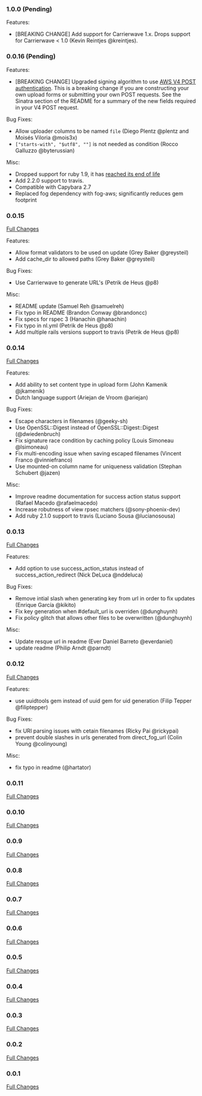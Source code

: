 ### 1.0.0 (Pending)

Features:
  * [BREAKING CHANGE] Add support for Carrierwave 1.x. Drops support for Carrierwave < 1.0 (Kevin Reintjes @kreintjes).

### 0.0.16 (Pending)

Features:
  * [BREAKING CHANGE] Upgraded signing algorithm to use [AWS V4 POST authentication](http://docs.aws.amazon.com/AmazonS3/latest/API/sigv4-authentication-HTTPPOST.html). This is a breaking change if you are constructing your own upload forms or submitting your own POST requests. See the Sinatra section of the README for a summary of the new fields required in your V4 POST request.

Bug Fixes:
  * Allow uploader columns to be named `file` (Diego Plentz @plentz and Moisés Viloria @mois3x)
  * `["starts-with", "$utf8", ""]` is not needed as condition (Rocco Galluzzo @byterussian)

Misc:
  * Dropped support for ruby 1.9, it has [reached its end of life](https://www.ruby-lang.org/en/news/2014/01/10/ruby-1-9-3-will-end-on-2015/) 
  * Add 2.2.0 support to travis. 
  * Compatible with Capybara 2.7
  * Replaced fog dependency with fog-aws; significantly reduces gem footprint

### 0.0.15

[Full Changes](https://github.com/dwilkie/carrierwave_direct/compare/v0.0.14...v0.0.15)

Features:
  * Allow format validators to be used on update (Grey Baker @greysteil)
  * Add cache_dir to allowed paths (Grey Baker @greysteil)

Bug Fixes:
  * Use Carrierwave to generate URL's (Petrik de Heus @p8)

Misc:
  * README update (Samuel Reh @samuelreh)
  * Fix typo in README (Brandon Conway @brandoncc)
  * Fix specs for rspec 3 (Hanachin @hanachin)
  * Fix typo in nl.yml (Petrik de Heus @p8)
  * Add multiple rails versions support to travis (Petrik de Heus @p8)

### 0.0.14

[Full Changes](https://github.com/dwilkie/carrierwave_direct/compare/v0.0.13...v0.0.14)

Features:
 * Add ability to set content type in upload form (John Kamenik @jkamenik)
 * Dutch language support (Ariejan de Vroom @ariejan)

Bug Fixes:
  * Escape characters in filenames (@geeky-sh)
  * Use OpenSSL::Digest instead of OpenSSL::Digest::Digest (@dwiedenbruch)
  * Fix signature race condition by caching policy (Louis Simoneau @lsimoneau)
  * Fix multi-encoding issue when saving escaped filenames (Vincent Franco @vinniefranco)
  * Use mounted-on column name for uniqueness validation (Stephan Schubert @jazen)

Misc:
  * Improve readme documentation for success action status support (Rafael Macedo @rafaelmacedo)
  * Increase robutness of view rpsec matchers (@sony-phoenix-dev)
  * Add ruby 2.1.0 support to travis (Luciano Sousa @lucianosousa)

### 0.0.13

[Full Changes](https://github.com/dwilkie/carrierwave_direct/compare/v0.0.12...v0.0.13)

Features:
  * Add option to use success_action_status instead of success_action_redirect (Nick DeLuca @nddeluca)

Bug Fixes:
 * Remove intial slash when generating key from url in order to fix updates (Enrique García @kikito)
 * Fix key generation when #default_url is overriden (@dunghuynh)
 * Fix policy glitch that allows other files to be overwritten (@dunghuynh)

Misc:
 * Update resque url in readme (Ever Daniel Barreto @everdaniel)
 * update readme (Philip Arndt @parndt)


### 0.0.12

[Full Changes](https://github.com/dwilkie/carrierwave_direct/compare/v0.0.11...v0.0.12)

Features:
  * use uuidtools gem instead of uuid gem for uid generation (Filip Tepper @filiptepper)

Bug Fixes:
  * fix URI parsing issues with cetain filenames (Ricky Pai @rickypai)
  * prevent double slashes in urls generated from direct_fog_url (Colin Young @colinyoung)

Misc:
 * fix typo in readme (@hartator)

### 0.0.11

[Full Changes](https://github.com/dwilkie/carrierwave_direct/compare/v0.0.10...v0.0.11)

### 0.0.10

[Full Changes](https://github.com/dwilkie/carrierwave_direct/compare/v0.0.9...v0.0.10)

### 0.0.9

[Full Changes](https://github.com/dwilkie/carrierwave_direct/compare/v0.0.8...v0.0.9)

### 0.0.8

[Full Changes](https://github.com/dwilkie/carrierwave_direct/compare/v0.0.7...v0.0.8)

### 0.0.7

[Full Changes](https://github.com/dwilkie/carrierwave_direct/compare/v0.0.6...v0.0.7)

### 0.0.6

[Full Changes](https://github.com/dwilkie/carrierwave_direct/compare/v0.0.5...v0.0.6)

### 0.0.5

[Full Changes](https://github.com/dwilkie/carrierwave_direct/compare/v0.0.4...v0.0.5)

### 0.0.4

[Full Changes](https://github.com/dwilkie/carrierwave_direct/compare/v0.0.3...v0.0.4)

### 0.0.3

[Full Changes](https://github.com/dwilkie/carrierwave_direct/compare/v0.0.2...v0.0.3)

### 0.0.2

[Full Changes](https://github.com/dwilkie/carrierwave_direct/compare/v0.0.1...v0.0.2)

### 0.0.1

[Full Changes](https://github.com/dwilkie/carrierwave_direct/compare/e68498587a4e4209d121512dbb0df529e15e9282...v0.0.1)
